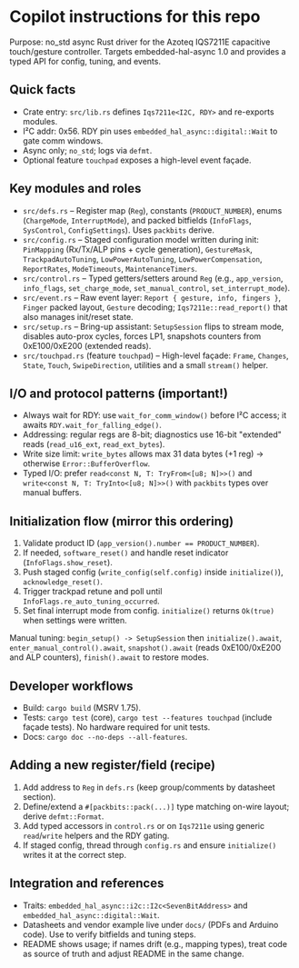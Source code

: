 # Copilot instructions for this repo

Purpose: no_std async Rust driver for the Azoteq IQS7211E capacitive touch/gesture controller. Targets embedded-hal-async 1.0 and provides a typed API for config, tuning, and events.

## Quick facts

- Crate entry: `src/lib.rs` defines `Iqs7211e<I2C, RDY>` and re-exports modules.
- I²C addr: 0x56. RDY pin uses `embedded_hal_async::digital::Wait` to gate comm windows.
- Async only; `no_std`; logs via `defmt`.
- Optional feature `touchpad` exposes a high-level event façade.

## Key modules and roles

- `src/defs.rs` – Register map (`Reg`), constants (`PRODUCT_NUMBER`), enums (`ChargeMode`, `InterruptMode`), and packed bitfields (`InfoFlags`, `SysControl`, `ConfigSettings`). Uses `packbits` derive.
- `src/config.rs` – Staged configuration model written during init: `PinMapping` (Rx/Tx/ALP pins + cycle generation), `GestureMask`, `TrackpadAutoTuning`, `LowPowerAutoTuning`, `LowPowerCompensation`, `ReportRates`, `ModeTimeouts`, `MaintenanceTimers`.
- `src/control.rs` – Typed getters/setters around `Reg` (e.g., `app_version`, `info_flags`, `set_charge_mode`, `set_manual_control`, `set_interrupt_mode`).
- `src/event.rs` – Raw event layer: `Report { gesture, info, fingers }`, `Finger` packed layout, `Gesture` decoding; `Iqs7211e::read_report()` that also manages init/reset state.
- `src/setup.rs` – Bring-up assistant: `SetupSession` flips to stream mode, disables auto-prox cycles, forces LP1, snapshots counters from 0xE100/0xE200 (extended reads).
- `src/touchpad.rs` (feature `touchpad`) – High-level façade: `Frame`, `Changes`, `State`, `Touch`, `SwipeDirection`, utilities and a small `stream()` helper.

## I/O and protocol patterns (important!)

- Always wait for RDY: use `wait_for_comm_window()` before I²C access; it awaits `RDY.wait_for_falling_edge()`.
- Addressing: regular regs are 8-bit; diagnostics use 16-bit "extended" reads (`read_u16_ext`, `read_ext_bytes`).
- Write size limit: `write_bytes` allows max 31 data bytes (+1 reg) → otherwise `Error::BufferOverflow`.
- Typed I/O: prefer `read<const N, T: TryFrom<[u8; N]>>()` and `write<const N, T: TryInto<[u8; N]>>()` with `packbits` types over manual buffers.

## Initialization flow (mirror this ordering)

1. Validate product ID (`app_version().number == PRODUCT_NUMBER`).
2. If needed, `software_reset()` and handle reset indicator (`InfoFlags.show_reset`).
3. Push staged config (`write_config(self.config)` inside `initialize()`), `acknowledge_reset()`.
4. Trigger trackpad retune and poll until `InfoFlags.re_auto_tuning_occurred`.
5. Set final interrupt mode from config. `initialize()` returns `Ok(true)` when settings were written.

Manual tuning: `begin_setup() -> SetupSession` then `initialize().await`, `enter_manual_control().await`, `snapshot().await` (reads 0xE100/0xE200 and ALP counters), `finish().await` to restore modes.

## Developer workflows

- Build: `cargo build` (MSRV 1.75).
- Tests: `cargo test` (core), `cargo test --features touchpad` (include façade tests). No hardware required for unit tests.
- Docs: `cargo doc --no-deps --all-features`.

## Adding a new register/field (recipe)

1. Add address to `Reg` in `defs.rs` (keep group/comments by datasheet section).
2. Define/extend a `#[packbits::pack(...)]` type matching on-wire layout; derive `defmt::Format`.
3. Add typed accessors in `control.rs` or on `Iqs7211e` using generic `read`/`write` helpers and the RDY gating.
4. If staged config, thread through `config.rs` and ensure `initialize()` writes it at the correct step.

## Integration and references

- Traits: `embedded_hal_async::i2c::I2c<SevenBitAddress>` and `embedded_hal_async::digital::Wait`.
- Datasheets and vendor example live under `docs/` (PDFs and Arduino code). Use to verify bitfields and tuning steps.
- README shows usage; if names drift (e.g., mapping types), treat code as source of truth and adjust README in the same change.
